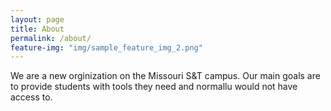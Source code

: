 ```yaml
---
layout: page
title: About
permalink: /about/
feature-img: "img/sample_feature_img_2.png"
---
```


We are a new orginization on the Missouri S&T campus. Our main goals are to provide students with tools they need and normallu would not have access to.